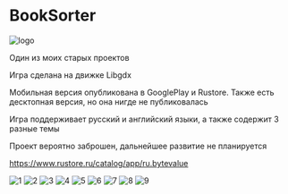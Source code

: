 # BookSorter
![logo](https://github.com/user-attachments/assets/bb2e68a8-ccdb-4f71-936d-9f12b7fae2d2)

Один из моих старых проектов 

Игра сделана на движке Libgdx

Мобильная версия опубликована в GooglePlay и Rustore. Также есть десктопная версия, но она нигде не публиковалась

Игра поддерживает русский и английский языки, а также содержит 3 разные темы

Проект вероятно заброшен, дальнейшее развитие не планируется

https://www.rustore.ru/catalog/app/ru.bytevalue

![1](https://github.com/user-attachments/assets/4d644a81-dc28-4660-8405-bde19a9ed57b)
![2](https://github.com/user-attachments/assets/c94e877d-7d1c-4997-9565-f22440ffaa1b)
![3](https://github.com/user-attachments/assets/dc776a41-1b1d-46bc-931e-e441c01e70b2)
![4](https://github.com/user-attachments/assets/a3cbd8e4-a41d-42a2-ae3b-7107bea570ae)
![5](https://github.com/user-attachments/assets/a8db939b-a860-4865-b0d3-5376de4223d3)
![6](https://github.com/user-attachments/assets/f4417256-aa9d-440f-adeb-dd4fa34eb59a)
![7](https://github.com/user-attachments/assets/f27a8e1a-65ac-4297-89be-88743304f503)
![8](https://github.com/user-attachments/assets/5b669c35-d823-478d-a700-47a3d1ec2f72)
![9](https://github.com/user-attachments/assets/a7575ded-7eb8-4c89-ba3d-15dd0d0affd9)

